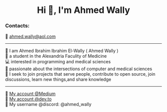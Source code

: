 <h1 align="center">Hi 👋, I'm Ahmed Wally</h1>

<h3 align="left">Contacts:</h3>

📧 ahmed.wally@aol.com  

---

🪪 I am Ahmed Ibrahim Ibrahim El-Wally ( Ahmed Wally )  
🏫 a student in the Alexandria Faculity of Medicine  
💻 interested in programming and medical sciences  
📒 passionate about the intersections of computer and medical sciences  
🏹 I seek to join projects that serve people, contribute to open source, join discussions, learn new things,and share knowledge  

---

🚀 [My account @Medium](https://medium.com/@ahmed-wally)  
🚀 [My account @dev.to](https://dev.to/ahmed-wally)  
🚀 My username @discord: @ahmed_wally
